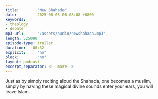 ```yaml
---
title:        "New Shahada"
date:         2025-08-03 08:08:08 +0800
keywords:
- theology
- debate
mp3-url:      "/assets/audio/newshahada.mp3"
length: 525090
episode-type: trailer
duration:   00:32
explicit:     "no"
block:        "no" 
layout: podcast
excerpt_separator: <!--more-->
---
```

Just as by simply reciting aloud the Shahada, one becomes a muslim, simply by having these magical divine sounds enter your ears, you will leave Islam.
<!--more-->

